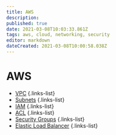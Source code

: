```yaml
---
title: AWS
description: 
published: true
date: 2021-03-08T10:03:33.861Z
tags: aws, cloud, networking, security
editor: markdown
dateCreated: 2021-03-08T10:00:58.038Z
---
```


# AWS
- [VPC](/training/cloud_and_devops/network_and_security/aws/vpc)
{.links-list}
- [Subnets](/training/cloud_and_devops/network_and_security/aws/subnets)
{.links-list}
- [IAM](/training/cloud_and_devops/network_and_security/aws/iam)
{.links-list}
- [ACL](/training/cloud_and_devops/network_and_security/aws/acl)
{.links-list}
- [Security Groups](/training/cloud_and_devops/network_and_security/aws/security_groups)
{.links-list}
- [Elastic Load Balancer](/training/cloud_and_devops/network_and_security/aws/elastic_load_balancer)
{.links-list}